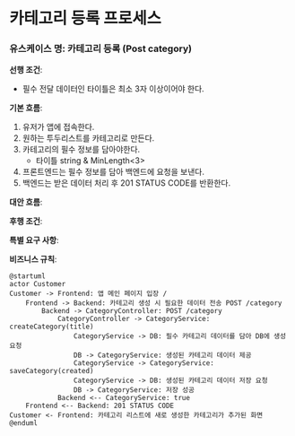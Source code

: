 # 카테고리 등록 프로세스

### 유스케이스 명: 카테고리 등록 (Post category)

**선행 조건**:

- 필수 전달 데이터인 타이틀은 최소 3자 이상이어야 한다.

**기본 흐름**:

1. 유저가 앱에 접속한다.
2. 원하는 투두리스트를 카테고리로 만든다.
3. 카테고리의 필수 정보를 담아야한다.
   - 타이틀 string & MinLength<3>
4. 프론트엔드는 필수 정보를 담아 백엔드에 요청을 보낸다.
5. 백엔드는 받은 데이터 처리 후 201 STATUS CODE를 반환한다.

**대안 흐름**:

**후행 조건**:

**특별 요구 사항**:

**비즈니스 규칙**:

```plantuml
@startuml
actor Customer
Customer -> Frontend: 앱 메인 페이지 입장 /
    Frontend -> Backend: 카테고리 생성 시 필요한 데이터 전송 POST /category
        Backend -> CategoryController: POST /category
            CategoryController -> CategoryService: createCategory(title)
                CategoryService -> DB: 필수 카테고리 데이터를 담아 DB에 생성 요청
                DB -> CategoryService: 생성된 카테고리 데이터 제공
                CategoryService -> CategoryService: saveCategory(created)
                CategoryService -> DB: 생성된 카테고리 데이터 저장 요청
                DB -> CategoryService: 저장 성공
            Backend <-- CategoryService: true
    Frontend <-- Backend: 201 STATUS CODE
Customer <- Frontend: 카테고리 리스트에 새로 생성한 카테고리가 추가된 화면
@enduml
```
